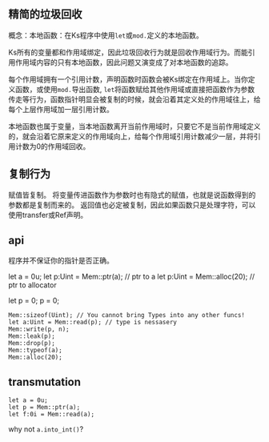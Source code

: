 ## 精简的垃圾回收

概念：本地函数：在Ks程序中使用`let`或`mod.`定义的本地函数。

Ks所有的变量都和作用域绑定，因此垃圾回收行为就是回收作用域行为。而能引用作用域内容的只有本地函数，因此问题又演变成了对本地函数的追踪。

每个作用域拥有一个引用计数，声明函数时函数会被Ks绑定在作用域上。当你定义函数，或使用`mod.`导出函数, `let`将函数赋给其他作用域或直接把函数作为参数传走等行为，函数指针明显会被复制的时候，就会沿着其定义处的作用域往上，给每个上层作用域加一层引用计数。

本地函数也属于变量，当本地函数离开当前作用域时，只要它不是当前作用域定义的，就会沿着它原来定义的作用域向上，给每个作用域引用计数减少一层，并将引用计数为0的作用域回收。

## 复制行为

赋值皆复制。
将变量传进函数作为参数时也有隐式的赋值，也就是说函数得到的参数都是复制而来的。
返回值也必定被复制，因此如果函数只是处理字符，可以使用transfer或Ref声明。

## api

程序并不保证你的指针是否正确。

let a = 0u;
let p:Uint = Mem::ptr(a); // ptr to a
let p:Uint = Mem::alloc(20); // ptr to allocator

let p = 0;
p = 0;

```
Mem::sizeof(Uint); // You cannot bring Types into any other funcs!
let a:Uint = Mem::read(p); // type is nessasery
Mem::write(p, n);
Mem::leak(p);
Mem::drop(p);
Mem::typeof(a);
Mem::alloc(20);
```

## transmutation
```
let a = 0u;
let p = Mem::ptr(a);
let f:0i = Mem::read(a);
```
why not `a.into_int()`?